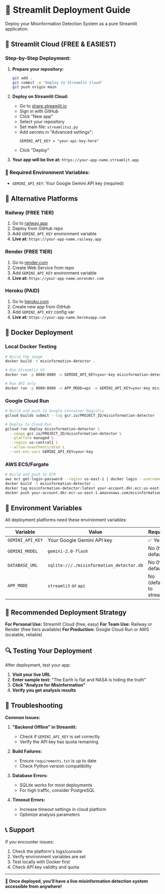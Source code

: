 # 🚀 Streamlit Deployment Guide

Deploy your Misinformation Detection System as a pure Streamlit application.

## 🎯 Streamlit Cloud (FREE & EASIEST)

### Step-by-Step Deployment:

1. **Prepare your repository:**
   ```bash
   git add .
   git commit -m "Deploy to Streamlit Cloud"
   git push origin main
   ```

2. **Deploy on Streamlit Cloud:**
   - Go to [share.streamlit.io](https://share.streamlit.io)
   - Sign in with GitHub
   - Click "New app"
   - Select your repository
   - Set main file: `streamlitui.py`
   - Add secrets in "Advanced settings":
     ```
     GEMINI_API_KEY = "your-api-key-here"
     ```
   - Click "Deploy"

3. **Your app will be live at:** `https://your-app-name.streamlit.app`

### 🔑 Required Environment Variables:
- `GEMINI_API_KEY`: Your Google Gemini API key (required)

## 🚂 Alternative Platforms

### Railway (FREE TIER)
1. Go to [railway.app](https://railway.app)
2. Deploy from GitHub repo
3. Add `GEMINI_API_KEY` environment variable
4. **Live at:** `https://your-app-name.railway.app`

### Render (FREE TIER)
1. Go to [render.com](https://render.com)
2. Create Web Service from repo
3. Add `GEMINI_API_KEY` environment variable
4. **Live at:** `https://your-app-name.onrender.com`

### Heroku (PAID)
1. Go to [heroku.com](https://heroku.com)
2. Create new app from GitHub
3. Add `GEMINI_API_KEY` config var
4. **Live at:** `https://your-app-name.herokuapp.com`

## 🐳 Docker Deployment

### Local Docker Testing
```bash
# Build the image
docker build -t misinformation-detector .

# Run Streamlit UI
docker run -p 8080:8080 -e GEMINI_API_KEY=your-key misinformation-detector

# Run API only
docker run -p 8080:8080 -e APP_MODE=api -e GEMINI_API_KEY=your-key misinformation-detector
```

### Google Cloud Run
```bash
# Build and push to Google Container Registry
gcloud builds submit --tag gcr.io/PROJECT_ID/misinformation-detector

# Deploy to Cloud Run
gcloud run deploy misinformation-detector \
  --image gcr.io/PROJECT_ID/misinformation-detector \
  --platform managed \
  --region us-central1 \
  --allow-unauthenticated \
  --set-env-vars GEMINI_API_KEY=your-key
```

### AWS ECS/Fargate
```bash
# Build and push to ECR
aws ecr get-login-password --region us-east-1 | docker login --username AWS --password-stdin your-account.dkr.ecr.us-east-1.amazonaws.com
docker build -t misinformation-detector .
docker tag misinformation-detector:latest your-account.dkr.ecr.us-east-1.amazonaws.com/misinformation-detector:latest
docker push your-account.dkr.ecr.us-east-1.amazonaws.com/misinformation-detector:latest
```

## 🔧 Environment Variables

All deployment platforms need these environment variables:

| Variable | Value | Required |
|----------|-------|----------|
| `GEMINI_API_KEY` | Your Google Gemini API key | ✅ Yes |
| `GEMINI_MODEL` | `gemini-2.0-flash` | No (has default) |
| `DATABASE_URL` | `sqlite:///./misinformation_detector.db` | No (has default) |
| `APP_MODE` | `streamlit` or `api` | No (defaults to streamlit) |

## 🎯 Recommended Deployment Strategy

**For Personal Use:** Streamlit Cloud (free, easy)
**For Team Use:** Railway or Render (free tiers available)
**For Production:** Google Cloud Run or AWS (scalable, reliable)

## 🔍 Testing Your Deployment

After deployment, test your app:

1. **Visit your live URL**
2. **Enter sample text:** "The Earth is flat and NASA is hiding the truth"
3. **Click "Analyze for Misinformation"**
4. **Verify you get analysis results**

## 🚨 Troubleshooting

**Common Issues:**

1. **"Backend Offline" in Streamlit:**
   - Check if `GEMINI_API_KEY` is set correctly
   - Verify the API key has quota remaining

2. **Build Failures:**
   - Ensure `requirements.txt` is up to date
   - Check Python version compatibility

3. **Database Errors:**
   - SQLite works for most deployments
   - For high traffic, consider PostgreSQL

4. **Timeout Errors:**
   - Increase timeout settings in cloud platform
   - Optimize analysis parameters

## 📞 Support

If you encounter issues:
1. Check the platform's logs/console
2. Verify environment variables are set
3. Test locally with Docker first
4. Check API key validity and quota

---

**🎉 Once deployed, you'll have a live misinformation detection system accessible from anywhere!**
